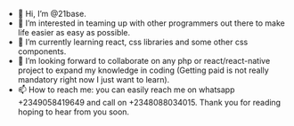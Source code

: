 - 👋 Hi, I’m @21base.
- 👀 I’m interested in teaming up with other programmers out there to make life easier as easy as possible.
- 🌱 I’m currently learning react, css libraries and some other css components.
- 💞️ I’m looking forward to collaborate on any php or react/react-native project to expand my knowledge in coding (Getting paid is not really mandatory right now I just want to learn).
- 📫 How to reach me: you can easily reach me on whatsapp +2349058419649 and call on +2348088034015.
  Thank you for reading hoping to hear from you soon.
